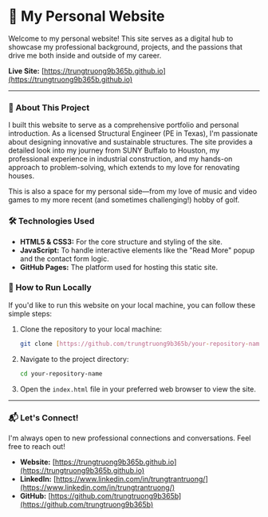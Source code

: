 # 👋 My Personal Website

Welcome to my personal website! This site serves as a digital hub to showcase my professional background, projects, and the passions that drive me both inside and outside of my career.

**Live Site:** [https://trungtruong9b365b.github.io](https://trungtruong9b365b.github.io)

---

### 🌟 About This Project

I built this website to serve as a comprehensive portfolio and personal introduction. As a licensed Structural Engineer (PE in Texas), I'm passionate about designing innovative and sustainable structures. The site provides a detailed look into my journey from SUNY Buffalo to Houston, my professional experience in industrial construction, and my hands-on approach to problem-solving, which extends to my love for renovating houses.

This is also a space for my personal side—from my love of music and video games to my more recent (and sometimes challenging!) hobby of golf.

### 🛠️ Technologies Used

* **HTML5 & CSS3:** For the core structure and styling of the site.
* **JavaScript:** To handle interactive elements like the "Read More" popup and the contact form logic.
* **GitHub Pages:** The platform used for hosting this static site.

### 🚀 How to Run Locally

If you'd like to run this website on your local machine, you can follow these simple steps:

1.  Clone the repository to your local machine:
    ```bash
    git clone [https://github.com/trungtruong9b365b/your-repository-name.git](https://github.com/trungtruong9b365b/your-repository-name.git)
    ```
2.  Navigate to the project directory:
    ```bash
    cd your-repository-name
    ```
3.  Open the `index.html` file in your preferred web browser to view the site.

---

### 📬 Let's Connect!

I'm always open to new professional connections and conversations. Feel free to reach out!

* **Website:** [https://trungtruong9b365b.github.io](https://trungtruong9b365b.github.io)
* **LinkedIn:** [https://www.linkedin.com/in/trungtrantruong/](https://www.linkedin.com/in/trungtrantruong/)
* **GitHub:** [https://github.com/trungtruong9b365b](https://github.com/trungtruong9b365b)
